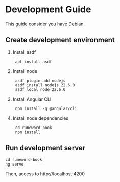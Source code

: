 # Development Guide

This guide consider you have Debian.

## Create development environment

1. Install asdf

        apt install asdf

1. Install node

        asdf plugin add nodejs
        asdf install nodejs 22.6.0
        asdf local node 22.6.0

1. Install Angular CLI

        npm install -g @angular/cli

1. Install node dependencies

        cd runeword-book
        npm install

## Run development server

    cd runeword-book
    ng serve

Then, access to http://localhost:4200
